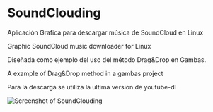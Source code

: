 # SoundClouding

Aplicación Grafica para descargar música de SoundCloud en Linux

Graphic SoundCloud music downloader for Linux


Diseñada como ejemplo del uso del método Drag&Drop en Gambas.

A example of Drag&Drop method in a gambas project


Para la descarga se utiliza la ultima version de youtube-dl


![Screenshot of SoundClouding](https://raw.githubusercontent.com/luisgulo/SoundClouding/master/SoundClouding.png)
